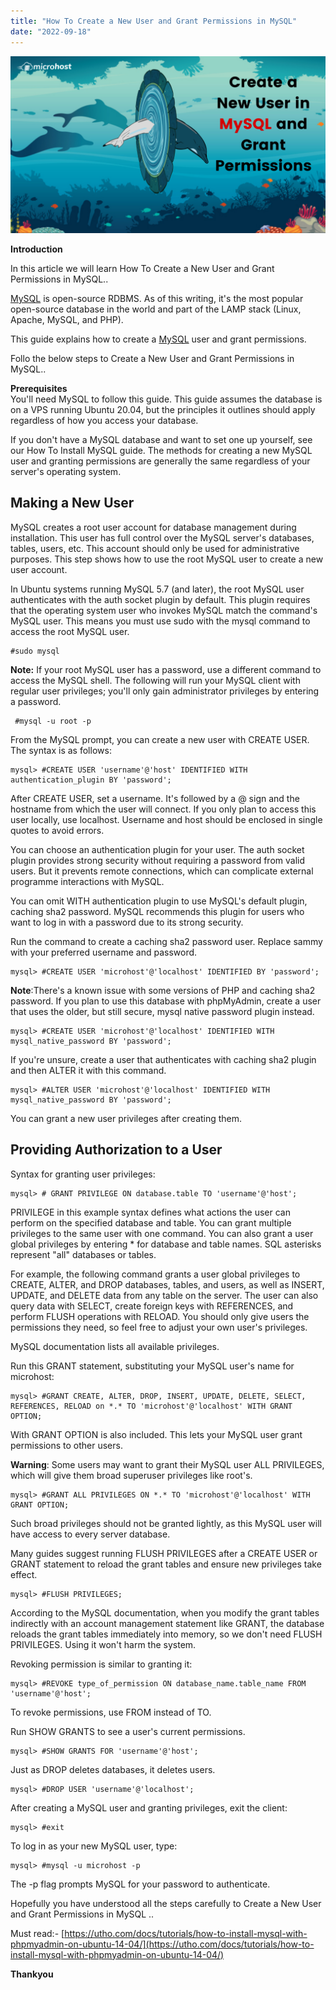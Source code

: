 ```yaml
---
title: "How To Create a New User and Grant Permissions in MySQL"
date: "2022-09-18"
---
```


![How To Create a New User and Grant Permissions in MySQL](images/Create-a-New-User-in-MySQL-and-Learn-How-to-Grant-Permissions-1-1024x576.png)

**Introduction**

In this article we will learn How To Create a New User and Grant Permissions in MySQL..

  
[MySQL](https://en.wikipedia.org/wiki/MySQL) is open-source RDBMS. As of this writing, it's the most popular open-source database in the world and part of the LAMP stack (Linux, Apache, MySQL, and PHP).

This guide explains how to create a [MySQL](https://utho.com/docs/tutorial/how-do-we-install-mysql-workbench-on-ubuntu-18-04/) user and grant permissions.

Follo the below steps to Create a New User and Grant Permissions in MySQL..

**Prerequisites**  
You'll need MySQL to follow this guide. This guide assumes the database is on a VPS running Ubuntu 20.04, but the principles it outlines should apply regardless of how you access your database.

If you don't have a MySQL database and want to set one up yourself, see our How To Install MySQL guide. The methods for creating a new MySQL user and granting permissions are generally the same regardless of your server's operating system.

## Making a New User

MySQL creates a root user account for database management during installation. This user has full control over the MySQL server's databases, tables, users, etc. This account should only be used for administrative purposes. This step shows how to use the root MySQL user to create a new user account.

In Ubuntu systems running MySQL 5.7 (and later), the root MySQL user authenticates with the auth socket plugin by default. This plugin requires that the operating system user who invokes MySQL match the command's MySQL user. This means you must use sudo with the mysql command to access the root MySQL user.

```
#sudo mysql
```

**Note:** If your root MySQL user has a password, use a different command to access the MySQL shell. The following will run your MySQL client with regular user privileges; you'll only gain administrator privileges by entering a password.

```
 #mysql -u root -p
```

From the MySQL prompt, you can create a new user with CREATE USER. The syntax is as follows:

```
mysql> #CREATE USER 'username'@'host' IDENTIFIED WITH authentication_plugin BY 'password';
```

After CREATE USER, set a username. It's followed by a @ sign and the hostname from which the user will connect. If you only plan to access this user locally, use localhost. Username and host should be enclosed in single quotes to avoid errors.

You can choose an authentication plugin for your user. The auth socket plugin provides strong security without requiring a password from valid users. But it prevents remote connections, which can complicate external programme interactions with MySQL.

You can omit WITH authentication plugin to use MySQL's default plugin, caching sha2 password. MySQL recommends this plugin for users who want to log in with a password due to its strong security.

Run the command to create a caching sha2 password user. Replace sammy with your preferred username and password.

```
mysql> #CREATE USER 'microhost'@'localhost' IDENTIFIED BY 'password';
```

**Note**:There's a known issue with some versions of PHP and caching sha2 password. If you plan to use this database with phpMyAdmin, create a user that uses the older, but still secure, mysql native password plugin instead.

```
mysql> #CREATE USER 'microhost'@'localhost' IDENTIFIED WITH mysql_native_password BY 'password';
```

If you're unsure, create a user that authenticates with caching sha2 plugin and then ALTER it with this command.

```
mysql> #ALTER USER 'microhost'@'localhost' IDENTIFIED WITH mysql_native_password BY 'password';
```

You can grant a new user privileges after creating them.

## Providing Authorization to a User

Syntax for granting user privileges:

```
mysql> # GRANT PRIVILEGE ON database.table TO 'username'@'host';
```

PRIVILEGE in this example syntax defines what actions the user can perform on the specified database and table. You can grant multiple privileges to the same user with one command. You can also grant a user global privileges by entering \* for database and table names. SQL asterisks represent "all" databases or tables.

For example, the following command grants a user global privileges to CREATE, ALTER, and DROP databases, tables, and users, as well as INSERT, UPDATE, and DELETE data from any table on the server. The user can also query data with SELECT, create foreign keys with REFERENCES, and perform FLUSH operations with RELOAD. You should only give users the permissions they need, so feel free to adjust your own user's privileges.

MySQL documentation lists all available privileges.

Run this GRANT statement, substituting your MySQL user's name for microhost:

```
mysql> #GRANT CREATE, ALTER, DROP, INSERT, UPDATE, DELETE, SELECT, REFERENCES, RELOAD on *.* TO 'microhost'@'localhost' WITH GRANT OPTION;
```

With GRANT OPTION is also included. This lets your MySQL user grant permissions to other users.

**Warning**: Some users may want to grant their MySQL user ALL PRIVILEGES, which will give them broad superuser privileges like root's.

```
mysql> #GRANT ALL PRIVILEGES ON *.* TO 'microhost'@'localhost' WITH GRANT OPTION;
```

Such broad privileges should not be granted lightly, as this MySQL user will have access to every server database.

Many guides suggest running FLUSH PRIVILEGES after a CREATE USER or GRANT statement to reload the grant tables and ensure new privileges take effect.

```
mysql> #FLUSH PRIVILEGES;
```

According to the MySQL documentation, when you modify the grant tables indirectly with an account management statement like GRANT, the database reloads the grant tables immediately into memory, so we don't need FLUSH PRIVILEGES. Using it won't harm the system.

Revoking permission is similar to granting it:

```
mysql> #REVOKE type_of_permission ON database_name.table_name FROM 'username'@'host';
```

To revoke permissions, use FROM instead of TO.

Run SHOW GRANTS to see a user's current permissions.

```
mysql> #SHOW GRANTS FOR 'username'@'host';
```

Just as DROP deletes databases, it deletes users.

```
mysql> #DROP USER 'username'@'localhost';
```

After creating a MySQL user and granting privileges, exit the client:

```
mysql> #exit
```

To log in as your new MySQL user, type:

```
mysql> #mysql -u microhost -p
```

The -p flag prompts MySQL for your password to authenticate.

Hopefully you have understood all the steps carefully to Create a New User and Grant Permissions in MySQL ..

Must read:- [https://utho.com/docs/tutorials/how-to-install-mysql-with-phpmyadmin-on-ubuntu-14-04/](https://utho.com/docs/tutorials/how-to-install-mysql-with-phpmyadmin-on-ubuntu-14-04/)

**Thankyou**
